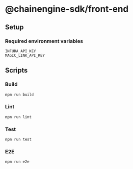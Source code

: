 # @chainengine-sdk/front-end
## Setup
### Required environment variables
```
INFURA_API_KEY
MAGIC_LINK_API_KEY
```


## Scripts
### Build
```
npm run build
```

### Lint
```
npm run lint
```

### Test
```
npm run test
```

### E2E
```
npm run e2e
```
